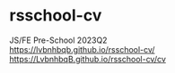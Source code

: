 # rsschool-cv
JS/FE Pre-School 2023Q2
<br>
https://lvbnhbqb.github.io/rsschool-cv/
<br>
https://LvbnhbqB.github.io/rsschool-cv/cv
